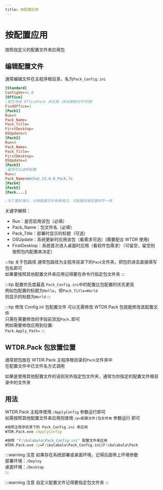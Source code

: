 ```yaml
---
title: 按配置应用
---
```


# 按配置应用
按照自定义的配置文件来应用包

## 编辑配置文件
通常编辑文件在主程序根目录，名为`Pack_Config.ini`
```ini
[Standard]
ConfigVer=1.0
[Office]
;是否寻找 OfficePack 并应用（系统更新时不可用）
FindOffice=1
[Pack1]
Run=0
Pack_Name=
Pack_Title=
FirstDesktop=
OSUpdate=0
[Pack2]
Run=0
Pack_Name=
Pack_Title=
FirstDesktop=
OSUpdate=0
[Pack3]
;最简可以这样配置
Run=1
Pack_Name=WeChat_V2.6.8_Pack.7z
[Pack4]
[Pack5]
[Pack....]

;为了更好演示，示例配置文件有修改过，可能跟压缩包里的不一样
```
关键字解释：
+ Run：是否启用该包（必填）
+ Pack_Name：包文件名（必填）
+ Pack_Title：部署时显示的标题（可选）
+ OSUpdate：系统更新时应用该包（看需求可选）(需要配合 WTDR 使用)
+ FirstDesktop：系统首次进入桌面时应用（看软件包需求）（可留空，留空则按照包内配置来决定）

:::tip 关于包路径
通常包路径为主程序目录下的`Pack`文件夹，把包扔进去直接填写包名即可  
如果要按照其他配置文件来应用记得要在命令行指定包文件夹
:::

:::tip 配置优先度最高
`Pack_Config.ini`中的配置比包配置的优先更高     
例如包配置的标题为`Hello`，但`Pack_Title=World`     
则显示的标题为`World`
:::

:::tip 修改 Config.ini 包配置文件
可以无需修改 WTDR.Pack 包就能修改其配置文件     
只需在需要修改的字段前添加`Pack.`即可   
例如需要修改应用到位置:     
`Pack.Apply_Path=`
:::

## WTDR.Pack 包放置位置
通常把包放在 WTDR.Pack 主程序根目录的`Pack`文件夹中     
在配置文件中已文件名方式调用

如果是使用其他配置文件的话则另外指定包文件夹，通常为你指定的配置文件根目录中的文件夹

## 用法
WTDR.Pack 主程序使用 `/ApplyConfig` 参数运行即可     
如需按照其他配置文件来应用则使用 `/p=配置文件|包文件夹` 参数运行 即可    
```cmd
#按照主程序目录下的 Pack_Config.ini 来应用
WTDR.Pack.exe /ApplyConfig

#按照 "F:\balabala\Pack_Config.ini" 配置文件来应用
WTDR.Pack.exe /p=F:\balabala\Pack_Config.ini|F:\balabala\Pack
```
:::warning 注意
如果存在系统部署或桌面环境，记得后面带上环境参数    
部署环境：`/Deploy`     
桌面环境：`/Desktop`     
:::

:::warning 注意
自定义配置文件记得要指定包文件夹
:::